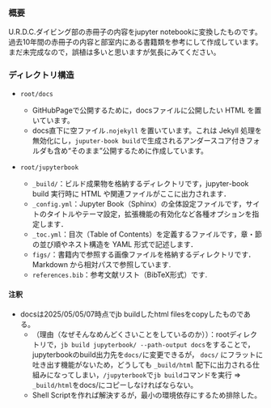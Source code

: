 ### 概要
U.R.D.C.ダイビング部の赤冊子の内容をjupyter notebookに変換したものです。 過去10年間の赤冊子の内容と部室内にある書籍類を参考にして作成しています。 まだ未完成なので，誤植は多いと思いますが気長にみてください。


### ディレクトリ構造
- `root/docs`
	- GitHubPageで公開するために，docsファイルに公開したい HTML を置いています。
	- docs直下に空ファイル`.nojekyll` を置いています。これは Jekyll 処理を無効化にし，`juputer-book build`で生成されるアンダースコア付きフォルダも含め“そのまま”公開するために作成しています。

- `root/jupyterbook`
	- `_build/`：ビルド成果物を格納するディレクトリです，jupyter-book build 実行時に HTML や関連ファイルがここに出力されます．
	- `_config.yml`：Jupyter Book（Sphinx）の全体設定ファイルです，サイトのタイトルやテーマ設定，拡張機能の有効化など各種オプションを指定します．
	- `_toc.yml`：目次（Table of Contents）を定義するファイルです，章・節の並び順やネスト構造を YAML 形式で記述します．
	- `figs/`：書籍内で参照する画像ファイルを格納するディレクトリです．Markdown から相対パスで参照しています.
	- `references.bib`：参考文献リスト（BibTeX形式）です.
		

#### 注釈
- docsは2025/05/05/07時点でjb buildしたhtml filesをcopyしたものである。
  - （理由（なぜそんなめんどくさいことをしているのか））：rootディレクトリで，`jb build jupyterbook/ --path-output docs`をすることで，jupyterbookのbuild出力先を`docs/`に変更できるが， `docs/` にフラットに吐き出す機能がないため，どうしても `_build/html` 配下に出力される仕組みになってしまい，`/jupyterbook`で`jb build`コマンドを実行 => `_build/html`をdocs/にコピーしなければならない。
  - Shell Scriptを作れば解決するが，最小の環境依存にするため排除した。
